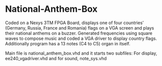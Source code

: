 # National-Anthem-Box
 Coded on a Nexys 3TM FPGA Board, displays one of four countries’ (Germany, Russia, France and Romania) flags on a VGA screen and plays their national anthems on a buzzer. Generated frequencies using square waves to compose music and coded a VGA driver to display country flags. Additionally program has a 13 notes (C4 to C5) organ in itself.

Main file is national_anthem_box.vhd and it starts two subfiles:
   For display, ee240_vgadriver.vhd and for sound, note_sys.vhd 
